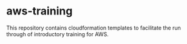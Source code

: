 # aws-training
This repository contains cloudformation templates to facilitate the run through of introductory training for AWS.
